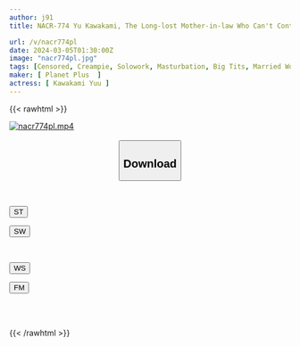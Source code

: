 ```yaml
---
author: j91
title: NACR-774 Yu Kawakami, The Long-lost Mother-in-law Who Can't Control Her Forbidden Lust And Sucks On Her Son-in-law's Penis

url: /v/nacr774pl
date: 2024-03-05T01:30:00Z
image: "nacr774pl.jpg"
tags: [Censored, Creampie, Solowork, Masturbation, Big Tits, Married Woman, Stepmother	]
maker: [ Planet Plus  ]
actress: [ Kawakami Yuu ]
---
```



{{< rawhtml >}}

<div class="video" data-videoid="e0Z98YjAaqhYraV">
    <a href="javascript:;">
        <img src="/v/nacr774pl/nacr774pl.jpg" width="WIDTH" height="HEIGHT" alt="nacr774pl.mp4" loading="lazy">
    </a>
</div>

<script type="text/javascript" src="https://j91.asia/asset/on-demand-st.js"></script>

<br>
  <link rel="stylesheet" href="https://j91.asia/asset/bs5.css">
  
  <center>
  <button class="btn btn-primary" type="button" data-bs-toggle="collapse" data-bs-target=".multi-collapse" aria-expanded="false" aria-controls="multiCollapseExample1 multiCollapseExample2"><h2>Download</h2></button></center>
</p>
<div class="row">
  <div class="col">
    <div class="collapse multi-collapse" id="multiCollapseExample1">
      <div class="card card-body">
	      	      <br>
<div class="buttons">  
<p><a href="https://streamtape.to/v/e0Z98YjAaqhYraV" target="_blank"><button class="btn-hover color-3"><i class="fa fa-download"></i> ST</button></a></p>
<p><a href="https://cdnwish.com/62hkw8l0z6wq" target="_blank"><button class="btn-hover color-2"><i class="fa fa-download"></i> SW</button></a></p></div>
    </div>
  </div>
</div>
  <div class="col">
    <div class="collapse multi-collapse" id="multiCollapseExample2">
      <div class="card card-body">
	      <br>
<div class="buttons">
<p><a href="https://wolfstream.tv/65bl8xhgxc63"><button class="btn-hover color-9"><i class="fa fa-download"></i> WS</button></a></p>
<p><a href="https://filemoon.sx/d/cydizup0ziy7"><button class="btn-hover color-8"><i class="fa fa-download"></i> FM</button></a></p></div>
<br><br>
      </div>
    </div>
  </div>
</div>

{{< /rawhtml >}}